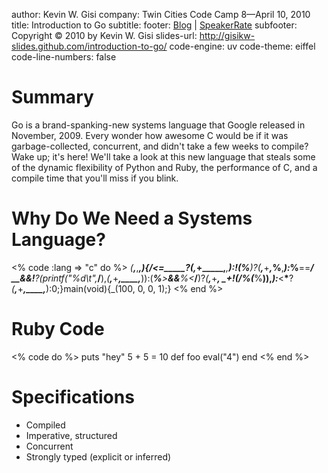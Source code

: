 author: Kevin W. Gisi
company: Twin Cities Code Camp 8&mdash;April 10, 2010
title: Introduction to Go
subtitle:
footer: <a href='http://www.kevingisi.com'>Blog</a> | <a href='http://speakerrate.com/talks/2116-introduction-to-go'>SpeakerRate</a>
subfooter: Copyright &copy; 2010 by Kevin W. Gisi
slides-url: http://gisikw-slides.github.com/introduction-to-go/
code-engine: uv
code-theme: eiffel
code-line-numbers: false

# Summary

Go is a brand-spanking-new systems language that Google released in November, 2009. Every wonder how awesome C would be if it was garbage-collected, concurrent, and didn't take a few weeks to compile? Wake up; it's here! We'll take a look at this new language that steals some of the dynamic flexibility of Python and Ruby, the performance of C, and a compile time that you'll miss if you blink.

# Why Do We Need a Systems Language?
<% code :lang => "c" do %>
_(__,___,____,_____){___/__<=_____?_(__,___+_____,____,_____):!(___%__)?_(__,___+_____,___%__,_____):___%__==___/
__&&!____?(printf("%d\t",___/__),_(__,___+_____,____,_____)):(___%__>_____&&___%__<___/__)?_(__,___+_____,
____+!(___/__%(___%__)),_____):___<__*__?_(__,___+_____,____,_____):0;}main(void){_(100, 0, 0, 1);}
<% end %>

# Ruby Code
<% code do %>
  puts "hey"
  5 + 5 = 10
  def foo
    eval("4")
  end
<% end %>

# Specifications

- Compiled
- Imperative, structured
- Concurrent
- Strongly typed (explicit or inferred)

